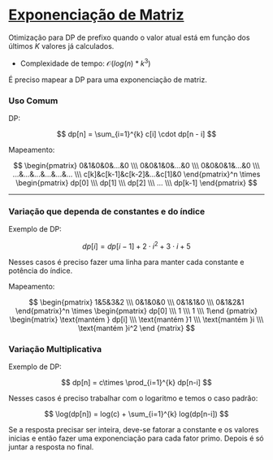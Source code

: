 # [Exponenciação de Matriz](matrix_exp.cpp)

Otimização para DP de prefixo quando o valor atual está em função dos últimos $K$ valores já calculados.   

* Complexidade de tempo: $\mathcal{O}(log(n)*k^3)$

É preciso mapear a DP para uma exponenciação de matriz.

### Uso Comum

DP:   

$$ dp[n] = \sum_{i=1}^{k} c[i] \cdot dp[n - i] $$ 

Mapeamento:   

$$ \begin{pmatrix} 0&1&0&0&...&0 \\\ 0&0&1&0&...&0 \\\ 0&0&0&1&...&0 \\\ ...&...&...&...&...&... \\\ c[k]&c[k-1]&c[k-2]&...&c[1]&0 \end{pmatrix}^n \times \begin{pmatrix} dp[0] \\\ dp[1] \\\ dp[2] \\\ ... \\\ dp[k-1] \end{pmatrix} $$

---
### Variação que dependa de **constantes** e do **índice**

Exemplo de DP:   

$$ dp[i] = dp[i-1] + 2 \cdot i^2 + 3 \cdot i + 5 $$

Nesses casos é preciso fazer uma linha para manter cada constante e potência do índice.

Mapeamento:

$$ \begin{pmatrix} 1&5&3&2 \\\ 0&1&0&0 \\\ 0&1&1&0 \\\ 0&1&2&1 \end{pmatrix}^n \times \begin{pmatrix} dp[0]   \\\ 1       \\\ 1       \\\ 1\end {pmatrix} \begin{matrix} \text{mantém } dp[i]   \\\ \text{mantém }1       \\\ \text{mantém }i       \\\ \text{mantém }i^2      \end {matrix} $$

### Variação Multiplicativa

Exemplo de DP:

$$ dp[n] =  c\times \prod_{i=1}^{k} dp[n-i] $$

Nesses casos é preciso trabalhar com o logaritmo e temos o caso padrão:


$$ \log(dp[n]) =  log(c) + \sum_{i=1}^{k} log(dp[n-i]) $$

Se a resposta precisar ser inteira, deve-se fatorar a constante e os valores inicias e então fazer uma exponenciação para cada fator primo. Depois é só juntar a resposta no final.
